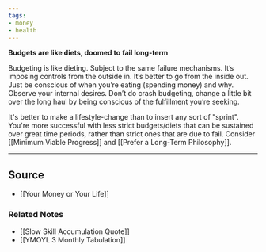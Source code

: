 ```yaml
---
tags:
- money
- health
---
```

**Budgets are like diets, doomed to fail long-term**

Budgeting is like dieting. Subject to the same failure mechanisms. It’s imposing controls from the outside in. It’s better to go from the inside out. Just be conscious of when you’re eating (spending money) and why. Observe your internal desires. Don’t do crash budgeting, change a little bit over the long haul by being conscious of the fulfillment you’re seeking.

It's better to make a lifestyle-change than to insert any sort of "sprint". You're more successful with less strict budgets/diets that can be sustained over great time periods, rather than strict ones that are due to fail. Consider [[Minimum Viable Progress]] and [[Prefer a Long-Term Philosophy]].

---

## Source
- [[Your Money or Your Life]]

### Related Notes
- [[Slow Skill Accumulation Quote]] 
- [[YMOYL 3 Monthly Tabulation]]